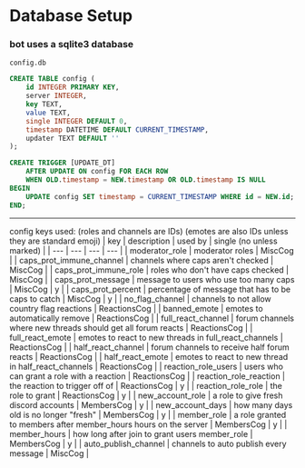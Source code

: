 # Database Setup

### bot uses a sqlite3 database

`config.db`
```sql
CREATE TABLE config (
    id INTEGER PRIMARY KEY,
    server INTEGER,
    key TEXT,
    value TEXT,
    single INTEGER DEFAULT 0,
    timestamp DATETIME DEFAULT CURRENT_TIMESTAMP,
    updater TEXT DEFAULT ''
);

CREATE TRIGGER [UPDATE_DT]
    AFTER UPDATE ON config FOR EACH ROW
    WHEN OLD.timestamp = NEW.timestamp OR OLD.timestamp IS NULL
BEGIN
    UPDATE config SET timestamp = CURRENT_TIMESTAMP WHERE id = NEW.id;
END;
```

---

config keys used:
(roles and channels are IDs)
(emotes are also IDs unless they are standard emoji)
| key | description | used by | single (no unless marked) |
| --- | --- | --- | --- |
| moderator_role | moderator roles | MiscCog |
| caps_prot_immune_channel | channels where caps aren't checked | MiscCog |
| caps_prot_immune_role | roles who don't have caps checked | MiscCog |
| caps_prot_message | message to users who use too many caps | MiscCog | y |
| caps_prot_percent | percentage of message that has to be caps to catch | MiscCog | y |
| no_flag_channel | channels to not allow country flag reactions | ReactionsCog |
| banned_emote | emotes to automatically remove | ReactionsCog |
| full_react_channel | forum channels where new threads should get all forum reacts | ReactionsCog |
| full_react_emote | emotes to react to new threads in full_react_channels | ReactionsCog |
| half_react_channel | forum channels to receive half forum reacts | ReactionsCog |
| half_react_emote | emotes to react to new thread in half_react_channels | ReactionsCog |
| reaction_role_users | users who can grant a role with a reaction | ReactionsCog |
| reaction_role_reaction | the reaction to trigger off of | ReactionsCog | y |
| reaction_role_role | the role to grant | ReactionsCog | y |
| new_account_role | a role to give fresh discord accounts | MembersCog | y |
| new_account_days | how many days old is no longer "fresh" | MembersCog | y |
| member_role | a role granted to members after member_hours hours on the server | MembersCog | y |
| member_hours | how long after join to grant users member_role | MembersCog | y |
| auto_publish_channel | channels to auto publish every message | MiscCog |
